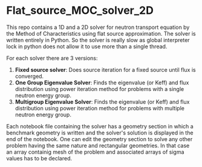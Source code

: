 # Flat_source_MOC_solver_2D

This repo contains a 1D and a 2D solver for neutron transport equation by the Method of Characteristics using flat source approximation. The solver is written entirely in Python. So the solver is really slow as global interpreter lock in python does not allow it to use more than a single thread. 

For each solver there are 3 versions:
  1. **Fixed source solver**: Does source iteration for a fixed source until flux is converged.
  2. **One Group Eigenvalue Solver**: Finds the eigenvalue (or Keff) and flux distribution using power iteration method for problems with a single neutron energy group.
  3. **Multigroup Eigenvalue Solver**: Finds the eigenvalue (or Keff) and flux distribution using power iteration method for problems with multiple neutron energy group.

Each notebook file containing the solver has a geometry section in which a benchmark geometry is written and the solver's solution is displayed in the end of the notebook. One can edit the geometry section to solve any other problem having the same nature and rectangular geometries. In that case an array containig mesh of the problem and associated arrays of sigma values has to be declared.
